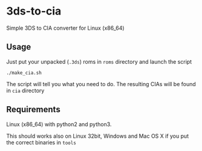 # 3ds-to-cia
Simple 3DS to CIA converter for Linux (x86_64)

## Usage
Just put your unpacked (`.3ds`) roms in `roms` directory and launch the script
```
./make_cia.sh
```
The script will tell you what you need to do.
The resulting CIAs will be found in `cia` directory

## Requirements
Linux (x86_64) with python2 and python3.

This should works also on Linux 32bit, Windows and Mac OS X if you put the correct binaries in `tools`
